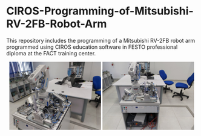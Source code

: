 # CIROS-Programming-of-Mitsubishi-RV-2FB-Robot-Arm
This repository includes the programming of a  Mitsubishi RV-2FB robot arm programmed using CIROS education software in FESTO professional diploma at the FACT training center.

<p align="center">
  <img src="data/RoboArmMits_p2.jpg" width="48%" />
  <img src="data/RoboArmMits_p1.jpg" width="48%" /> 
</p>

